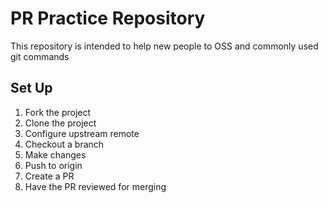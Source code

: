 # PR Practice Repository

This repository is intended to help new people to OSS and commonly used git commands

## Set Up
 1. Fork the project
 2. Clone the project
 3. Configure upstream remote
 4. Checkout a branch
 5. Make changes
 6. Push to origin
 7. Create a PR
 8. Have the PR reviewed for merging